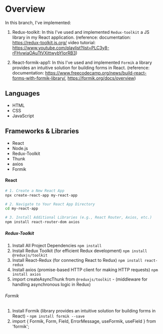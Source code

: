 # Overview

In this branch, I've implemented:

1. Redux-toolkit: In this I've used and implemented `Redux-toolkit` a JS library in my React application.
   (reference: documentation: https://redux-toolkit.js.org/
   video tutorial: https://www.youtube.com/playlist?list=PLC3y8-rFHvwiaOAuTtVXittwybYIorRB3)

2. React-formik-app1: In this I've used and implemented `Formik` a library provides an intuitive solution for building forms in React.
   (reference: documentation: https://www.freecodecamp.org/news/build-react-forms-with-formik-library/, https://formik.org/docs/overview)

## Languages

- HTML
- CSS
- JavaScript

## Frameworks & Libraries

- React
- Node.js
- Redux-Toolkit
- Thunk
- axios
- Formik

#### React

```bash
# 1. Create a New React App
npx create-react-app my-react-app

# 2. Navigate to Your React App Directory
cd my-react-app

# 3. Install Additional Libraries (e.g., React Router, Axios, etc.)
npm install react-router-dom axios
```

##### Redux-Toolkit

1. Install All Project Dependencies `npm install`
2. Install Redux Toolkit (for efficient Redux development) `npm install @reduxjs/toolkit`
3. Install React-Redux (for connecting React to Redux) `npm install react-redux`
4. Install axios (promise-based HTTP client for making HTTP requests) `npm install axios`
5. import createAsyncThunk from `@reduxjs/toolkit` - (middleware for handling asynchronous logic in Redux)

###### Formik

1. Install Formik (library provides an intuitive solution for building forms in React) - `npm install formik --save`
2. import { Formik, Form, Field, ErrorMessage, useFormik, useField } from 'formik';

